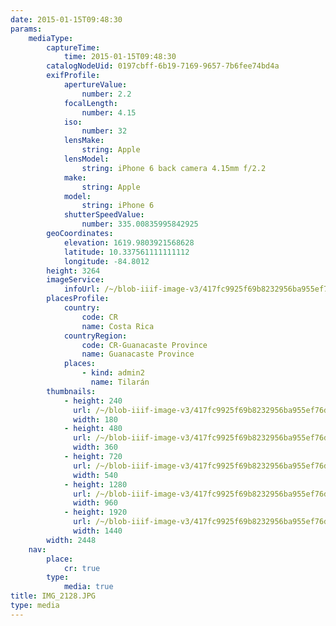 ```yaml
---
date: 2015-01-15T09:48:30
params:
    mediaType:
        captureTime:
            time: 2015-01-15T09:48:30
        catalogNodeUid: 0197cbff-6b19-7169-9657-7b6fee74bd4a
        exifProfile:
            apertureValue:
                number: 2.2
            focalLength:
                number: 4.15
            iso:
                number: 32
            lensMake:
                string: Apple
            lensModel:
                string: iPhone 6 back camera 4.15mm f/2.2
            make:
                string: Apple
            model:
                string: iPhone 6
            shutterSpeedValue:
                number: 335.00835995842925
        geoCoordinates:
            elevation: 1619.9803921568628
            latitude: 10.337561111111112
            longitude: -84.8012
        height: 3264
        imageService:
            infoUrl: /~/blob-iiif-image-v3/417fc9925f69b8232956ba955ef76d4fe41ebc907aaaef851367c5a316f34110/info.json
        placesProfile:
            country:
                code: CR
                name: Costa Rica
            countryRegion:
                code: CR-Guanacaste Province
                name: Guanacaste Province
            places:
                - kind: admin2
                  name: Tilarán
        thumbnails:
            - height: 240
              url: /~/blob-iiif-image-v3/417fc9925f69b8232956ba955ef76d4fe41ebc907aaaef851367c5a316f34110/full/180%2C240/0/default.jpg
              width: 180
            - height: 480
              url: /~/blob-iiif-image-v3/417fc9925f69b8232956ba955ef76d4fe41ebc907aaaef851367c5a316f34110/full/360%2C480/0/default.jpg
              width: 360
            - height: 720
              url: /~/blob-iiif-image-v3/417fc9925f69b8232956ba955ef76d4fe41ebc907aaaef851367c5a316f34110/full/540%2C720/0/default.jpg
              width: 540
            - height: 1280
              url: /~/blob-iiif-image-v3/417fc9925f69b8232956ba955ef76d4fe41ebc907aaaef851367c5a316f34110/full/960%2C1280/0/default.jpg
              width: 960
            - height: 1920
              url: /~/blob-iiif-image-v3/417fc9925f69b8232956ba955ef76d4fe41ebc907aaaef851367c5a316f34110/full/1440%2C1920/0/default.jpg
              width: 1440
        width: 2448
    nav:
        place:
            cr: true
        type:
            media: true
title: IMG_2128.JPG
type: media
---
```

